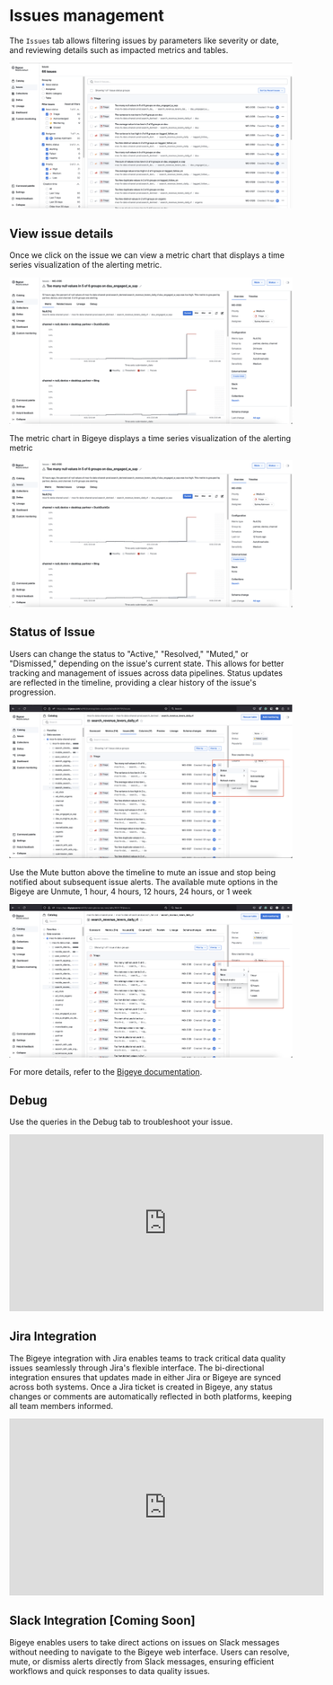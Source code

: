 # Issues management

The `Issues` tab allows filtering issues by parameters like severity or date, and reviewing details such as impacted metrics and tables.

![The Issues overview on BigEye, allowing to filter issues](../../assets/Bigeye/issues-tab.png)

## View issue details

Once we click on the issue we can view a metric chart that displays a time series visualization of the alerting metric.

![](../../assets/Bigeye/Issues-2.png)

The metric chart in Bigeye displays a time series visualization of the alerting metric

![](../../assets/Bigeye/Issues-2.png)

## Status of Issue

Users can change the status to "Active," "Resolved," "Muted," or "Dismissed," depending on the issue's current state. This allows for better tracking and management of issues across data pipelines. Status updates are reflected in the timeline, providing a clear history of the issue's progression.

![](../../assets/Bigeye/Issues-4.png)

Use the Mute button above the timeline to mute an issue and stop being notified about subsequent issue alerts. The available mute options in the Bigeye are Unmute, 1 hour, 4 hours, 12 hours, 24 hours, or 1 week

![](../../assets/Bigeye/Issues-5.png)

For more details, refer to the [Bigeye documentation](https://docs.bigeye.com/docs/change-the-issue-status).

## Debug

Use the queries in the Debug tab to troubleshoot your issue.

<iframe width="560" height="315" src="https://www.youtube.com/embed/rSWAl7f8vcc?si=YA2HgEcRIyL0FKMC" title="YouTube video player" frameborder="0" allow="accelerometer; autoplay; clipboard-write; encrypted-media; gyroscope; picture-in-picture; web-share" referrerpolicy="strict-origin-when-cross-origin" allowfullscreen></iframe>

## Jira Integration

The Bigeye integration with Jira enables teams to track critical data quality issues seamlessly through Jira's flexible interface. The bi-directional integration ensures that updates made in either Jira or Bigeye are synced across both systems. Once a Jira ticket is created in Bigeye, any status changes or comments are automatically reflected in both platforms, keeping all team members informed.

<iframe width="560" height="315" src="https://www.youtube.com/embed/5UtAkwvjt5U?si=wnpb6fqhQMPvS6wO" title="YouTube video player" frameborder="0" allow="accelerometer; autoplay; clipboard-write; encrypted-media; gyroscope; picture-in-picture; web-share" referrerpolicy="strict-origin-when-cross-origin" allowfullscreen></iframe>

## Slack Integration [Coming Soon]

Bigeye enables users to take direct actions on issues on Slack messages without needing to navigate to the Bigeye web interface.
Users can resolve, mute, or dismiss alerts directly from Slack messages, ensuring efficient workflows and quick responses to data quality issues.
